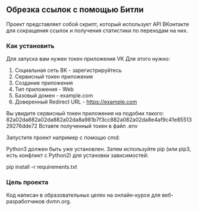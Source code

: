 ## Обрезка ссылок с помощью Битли
Проект представляет собой скрипт, который использует API ВКонтакте для сокращения ссылок и получения статистики по переходам на них. 
### Как установить
Для запуска вам нужен токен приложения VK
Для этого нужно:
1. Социальная сеть ВК - зарегистрируйтесь
2. Сервисный токен приложения
3. Создание приложения
4. Тип приложения - Web
5. Базовый домен - example.com
6. Доверенный Redirect URL - https://example.com

Вы увидите сервисный токен приложения на подобии такого: 82a02da882a02da882a02da8a981b7f3cc882a082a02da8e4af9c41e8551329276dde72
Вставте полученный токен в файл .env

Запустите проект например с помощю cmd:

Python3 должен быть уже установлен. Затем используйте pip (или pip3, есть конфликт с Python2) для установки зависимостей:

pip install -r requirements.txt

### Цель проекта
Код написан в образовательных целях на онлайн-курсе для веб-разработчиков dvmn.org.
